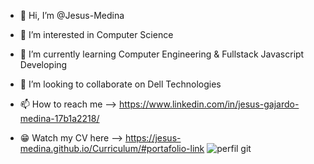 - 👋 Hi, I’m @Jesus-Medina
- 👀 I’m interested in Computer Science
- 🌱 I’m currently learning Computer Engineering & Fullstack Javascript Developing
- 💞️ I’m looking to collaborate on Dell Technologies
- 📫 How to reach me --> https://www.linkedin.com/in/jesus-gajardo-medina-17b1a2218/

 - 😁 Watch my CV here --> https://jesus-medina.github.io/Curriculum/#portafolio-link
![perfil git](https://user-images.githubusercontent.com/102434136/165016827-187c06bd-5a4a-4d32-8157-8e7ec016fc3d.png)

<!---
Jesus-Medina/Jesus-Medina is a ✨ special ✨ repository because its `README.md` (this file) appears on your GitHub profile.
You can click the Preview link to take a look at your changes.
--->
